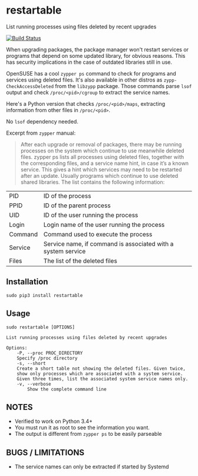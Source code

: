 # restartable
List running processes using files deleted by recent upgrades

[![Build Status](https://travis-ci.org/ricardobranco777/restartable.svg?branch=master)](https://travis-ci.org/ricardobranco777/restartable)

When upgrading packages, the package manager won't restart services or programs that depend on some updated library, for obvious reasons.  This has security implications in the case of outdated libraries still in use.

OpenSUSE has a cool `zypper ps` command to check for programs and services using deleted files.
It's also available in other distros as `zypp-CheckAccessDeleted` from the `libzypp` package.
Those commands parse `lsof` output and check `/proc/<pid>/cgroup` to extract the service names.

Here's a Python version that checks `/proc/<pid>/maps`, extracting information from other files in `/proc/<pid>`.

No `lsof` dependency needed.

Excerpt from `zypper` manual:

> After each upgrade or removal of packages, there may be running processes on the system which continue to use meanwhile deleted files. zypper ps lists all processes using deleted files, together
> with the corresponding files, and a service name hint, in case it’s a known service. This gives a hint which services may need to be restarted after an update. Usually programs which continue to
> use deleted shared libraries. The list contains the following information:
>

|   |   |
|---|---|
| PID | ID of the process
| PPID | ID of the parent process
| UID | ID of the user running the process
| Login | Login name of the user running the process
| Command | Command used to execute the process
| Service | Service name, if command is associated with a system service
| Files | The list of the deleted files

## Installation

```
sudo pip3 install restartable
```

## Usage

```
sudo restartable [OPTIONS]

List running processes using files deleted by recent upgrades

Options:
    -P, --proc PROC_DIRECTORY
	Specify /proc directory
    -s, --short
	Create a short table not showing the deleted files. Given twice,
	show only processes which are associated with a system service.
	Given three times, list the associated system service names only.
    -v, --verbose
        Show the complete command line
```

## NOTES

  - Verified to work on Python 3.4+
  - You must run it as root to see the information you want.
  - The output is different from `zypper ps` to be easily parseable

## BUGS / LIMITATIONS

  - The service names can only be extracted if started by Systemd
